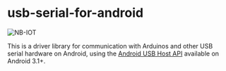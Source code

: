 # usb-serial-for-android

![NB-IOT](https://user-images.githubusercontent.com/37928802/76527388-1c493880-64aa-11ea-9772-5128f39bdad2.png)

This is a driver library for communication with Arduinos and other USB serial hardware on
Android, using the
[Android USB Host API](http://developer.android.com/guide/topics/connectivity/usb/host.html)
available on Android 3.1+.


